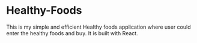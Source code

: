 # Healthy-Foods
This is my simple and efficient Healthy foods application where user could enter the healthy foods and buy. It is built with React.
